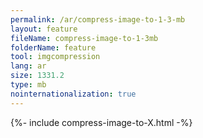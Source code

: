 ```yaml
---
permalink: /ar/compress-image-to-1-3-mb
layout: feature
fileName: compress-image-to-1-3mb
folderName: feature
tool: imgcompression
lang: ar
size: 1331.2
type: mb
nointernationalization: true
---
```

{%- include compress-image-to-X.html -%}
      